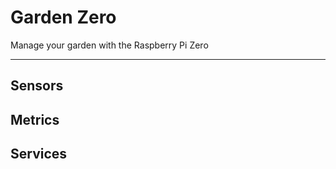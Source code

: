 # Garden Zero
Manage your garden with the Raspberry Pi Zero

---

## Sensors

## Metrics

## Services
